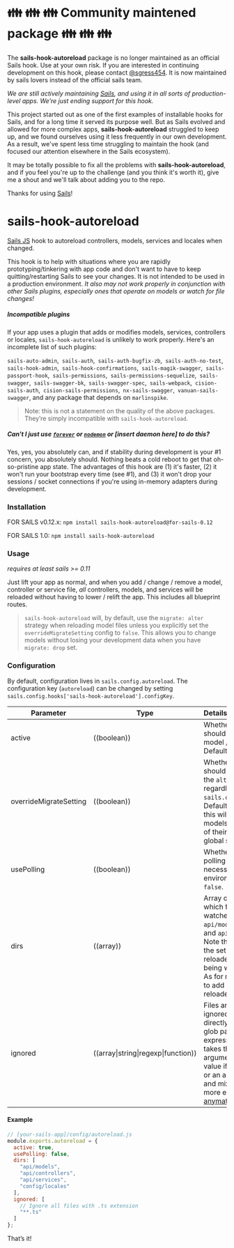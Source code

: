 # :family: :family: :family: Community maintened package :family: :family: :family: 

The **sails-hook-autoreload** package is no longer maintained as an official Sails hook.  Use at your own risk.  If you are interested in continuing development on this hook, please contact [@sgress454](@sgress454).
It is now maintained by sails lovers instead of the official sails team. 

*We are still actively maintaining [Sails](https://github.com/balderdashy/sails), and using it in all sorts of production-level apps.  We&rsquo;re just ending support for this hook.*

This project started out as one of the first examples of installable hooks for Sails, and for a long time it served its purpose well.  But as Sails evolved and allowed for more complex apps, **sails-hook-autoreload** struggled to keep up, and we found ourselves using it less frequently in our own development.  As a result, we've spent less time struggling to maintain the hook (and focused our attention elsewhere in the Sails ecosystem).

It may be totally possible to fix all the problems with **sails-hook-autoreload**, and if you feel you're up to the challenge (and you think it's worth it), give me a shout and we'll talk about adding you to the repo.

Thanks for using [Sails](https://github.com/balderdashy/sails)!

# sails-hook-autoreload

[Sails JS](http://sailsjs.org) hook to autoreload controllers, models, services and locales when changed.

This hook is to help with situations where you are rapidly prototyping/tinkering with app code and don't want to have to keep quitting/restarting Sails to see your changes.  It is not intended to be used in a production environment.  _It also may not work properly in conjunction with other Sails plugins, especially ones that operate on models or watch for file changes!_

##### Incompatible plugins

If your app uses a plugin that adds or modifies models, services, controllers or locales, `sails-hook-autoreload` is unlikely to work properly.  Here's an incomplete list of such plugins:

`sails-auto-admin`,` sails-auth`,` sails-auth-bugfix-zb`,` sails-auth-no-test`,` sails-hook-admin`,` sails-hook-confirmations`,` sails-magik-swagger`,` sails-passport-hook`,` sails-permissions`,` sails-permissions-sequelize`,` sails-swagger`,` sails-swagger-bk`,` sails-swagger-spec`,` sails-webpack`,` cision-sails-auth`,` cision-sails-permissions`,` nx-sails-swagger`,` vanuan-sails-swagger`, and any package that depends on `marlinspike`.

> Note: this is not a statement on the quality of the above packages.  They&rsquo;re simply incompatible with `sails-hook-autoreload`.

##### _Can't I just use [`forever`](https://github.com/foreverjs/forever) or [`nodemon`](https://github.com/remy/nodemon) or [insert daemon here] to do this_?

Yes, yes, you absolutely can, and if stability during development is your #1 concern, you absolutely should.  Nothing beats a cold reboot to get that oh-so-pristine app state.  The advantages of this hook are (1) it's faster, (2) it won't run your bootstrap every time (see #1), and (3) it won't drop your sessions / socket connections if you're using in-memory adapters during development.

### Installation

FOR SAILS v0.12.x:
`npm install sails-hook-autoreload@for-sails-0.12`

FOR SAILS 1.0:
`npm install sails-hook-autoreload`

### Usage
*requires at least sails >= 0.11*

Just lift your app as normal, and when you add / change / remove a model, controller or service file, *all* controllers, models, and services will be reloaded without having to lower / relift the app. This includes all blueprint routes.

> `sails-hook-autoreload` will, by default, use the `migrate: alter` strategy when reloading model files unless you explicitly set the `overrideMigrateSetting` config to `false`.  This allows you to change models without losing your development data when you have `migrate: drop` set.

### Configuration

By default, configuration lives in `sails.config.autoreload`.  The configuration key (`autoreload`) can be changed by setting `sails.config.hooks['sails-hook-autoreload'].configKey`.

Parameter      | Type                | Details
-------------- | ------------------- |:---------------------------------
active        | ((boolean)) | Whether or not the hook should watch for controller / model / service changes.  Defaults to `true`.
overrideMigrateSetting | ((boolean)) | Whether or not the hook should reload the app using the `alter` migrate setting, regardless of what is set in `sails.config.models.migrate`.  Defaults to `true`.  Note that this will have no effect on models with `migrate` settings of their own that override the global setting.
usePolling    | ((boolean)) | Whether or not to use the polling feature. Slower but necessary for certain environments. Defaults to `false`.
dirs          | ((array)) | Array of strings indicating which folders should be watched.  Defaults to the `api/models`, `api/controllers`, and `api/services` folders. Note that this won't change the set of files being reloaded, but the set of files being watched for changes. As for now, it's not possible to add new directories to be reloaded.
ignored       | ((array\|string\|regexp\|function)) |  Files and/or directories to be ignored. Pass a string to be directly matched, string with glob patterns, regular expression test, function that takes the testString as an argument and returns a truthy value if it should be matched, or an array of any number and mix of these types. For more examples look up [anymatch docs](https://github.com/es128/anymatch).

#### Example

```javascript
// [your-sails-app]/config/autoreload.js
module.exports.autoreload = {
  active: true,
  usePolling: false,
  dirs: [
    "api/models",
    "api/controllers",
    "api/services",
    "config/locales"
  ],
  ignored: [
    // Ignore all files with .ts extension
    "**.ts"
  ]
};

```

That&rsquo;s it!
